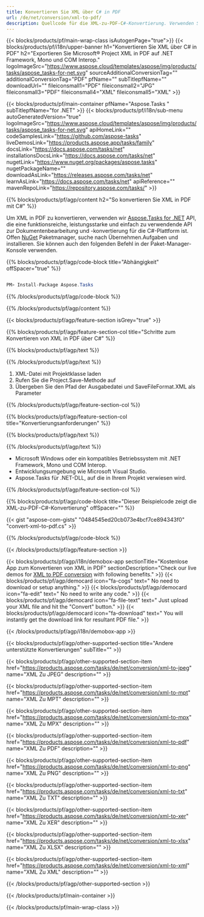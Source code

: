 ```yaml
---
title: Konvertieren Sie XML über C# in PDF 
url: /de/net/conversion/xml-to-pdf/ 
description: Quellcode für die XML-zu-PDF-C#-Konvertierung. Verwenden Sie den API-Beispielcode für die Batch-Konvertierung von XML-Dateien in PDF innerhalb von VB.NET Asp.NET oder einer beliebigen .NET-basierten Anwendung.
---
```


{{< blocks/products/pf/main-wrap-class isAutogenPage="true">}}
{{< blocks/products/pf/i18n/upper-banner h1="Konvertieren Sie XML über C# in PDF" h2="Exportieren Sie Microsoft® Project XML in PDF auf .NET Framework, Mono und COM Interop." logoImageSrc="https://www.aspose.cloud/templates/aspose/img/products/tasks/aspose_tasks-for-net.svg" sourceAdditionalConversionTag="" additionalConversionTag="PDF" pfName="" subTitlepfName="" downloadUrl="" fileiconsmall1="PDF" fileiconsmall2="JPG" fileiconsmall3="PDF" fileiconsmall4="XML" fileiconsmall5="XML" >}}

{{< blocks/products/pf/main-container pfName="Aspose.Tasks " subTitlepfName="for .NET" >}}
{{< blocks/products/pf/i18n/sub-menu autoGeneratedVersion="true" logoImageSrc="https://www.aspose.cloud/templates/aspose/img/products/tasks/aspose_tasks-for-net.svg" apiHomeLink="" codeSamplesLink="https://github.com/aspose-tasks" liveDemosLink="https://products.aspose.app/tasks/family" docsLink="https://docs.aspose.com/tasks/net" installationsDocsLink="https://docs.aspose.com/tasks/net" nugetLink="https://www.nuget.org/packages/aspose.tasks" nugetPackageName="" downloadAsLink="https://releases.aspose.com/tasks/net" learnAsLink="https://docs.aspose.com/tasks/net" apiReference="" mavenRepoLink="https://repository.aspose.com/tasks/" >}}

{{% blocks/products/pf/agp/content h2="So konvertieren Sie XML in PDF mit C#" %}}

Um XML in PDF zu konvertieren, verwenden wir
 [Aspose.Tasks for .NET](https://products.aspose.com/tasks/net)
 API, die eine funktionsreiche, leistungsstarke und einfach zu verwendende API zur Dokumentenbearbeitung und -konvertierung für die C#-Plattform ist. Offen
 [NuGet](https://www.nuget.org/packages/aspose.tasks)
 Paketmanager, suche nach
 Übernehmen.Aufgaben
 und installieren. Sie können auch den folgenden Befehl in der Paket-Manager-Konsole verwenden.

{{% blocks/products/pf/agp/code-block title="Abhängigkeit" offSpacer="true" %}}

```cs

PM> Install-Package Aspose.Tasks

```

{{% /blocks/products/pf/agp/code-block %}}

{{% /blocks/products/pf/agp/content %}}

{{< blocks/products/pf/agp/feature-section isGrey="true" >}}

{{% blocks/products/pf/agp/feature-section-col title="Schritte zum Konvertieren von XML in PDF über C#" %}}

{{% blocks/products/pf/agp/text %}}

{{% /blocks/products/pf/agp/text %}}

1. XML-Datei mit Projektklasse laden
1. Rufen Sie die Project.Save-Methode auf
1. Übergeben Sie den Pfad der Ausgabedatei und SaveFileFormat.XML als Parameter

{{% /blocks/products/pf/agp/feature-section-col %}}

{{% blocks/products/pf/agp/feature-section-col title="Konvertierungsanforderungen" %}}

{{% blocks/products/pf/agp/text %}}

{{% /blocks/products/pf/agp/text %}}

- Microsoft Windows oder ein kompatibles Betriebssystem mit .NET Framework, Mono und COM Interop.
- Entwicklungsumgebung wie Microsoft Visual Studio.
- Aspose.Tasks für .NET-DLL, auf die in Ihrem Projekt verwiesen wird.

{{% /blocks/products/pf/agp/feature-section-col %}}

{{% blocks/products/pf/agp/code-block title="Dieser Beispielcode zeigt die XML-zu-PDF-C#-Konvertierung" offSpacer="" %}}

{{< gist "aspose-com-gists" "0484545ed20cb073e4bcf7ce894343f0" "convert-xml-to-pdf.cs" >}}

{{% /blocks/products/pf/agp/code-block %}}

{{< /blocks/products/pf/agp/feature-section >}}

<!-- aboutfile Starts -->

{{< blocks/products/pf/agp/i18n/demobox-app sectionTitle="Kostenlose App zum Konvertieren von XML in PDF" sectionDescription="Check our live demos for [XML to PDF conversion](https://products.aspose.app/tasks/conversion/xml-to-pdf) with following benefits." >}}
        {{< blocks/products/pf/agp/democard icon="fa-cogs" text=" No need to download or setup anything." >}}
        {{< blocks/products/pf/agp/democard icon="fa-edit" text=" No need to write any code." >}}
        {{< blocks/products/pf/agp/democard icon="fa-file-text" text=" Just upload your XML file and hit the \"Convert\" button." >}}
        {{< blocks/products/pf/agp/democard icon="fa-download" text=" You will instantly get the download link for resultant PDF file." >}}

{{< /blocks/products/pf/agp/i18n/demobox-app >}}

<!-- aboutfile Ends -->

{{< blocks/products/pf/agp/other-supported-section title="Andere unterstützte Konvertierungen" subTitle="" >}}

{{< blocks/products/pf/agp/other-supported-section-item href="https://products.aspose.com/tasks/de/net/conversion/xml-to-jpeg" name="XML Zu JPEG" description="" >}}

{{< blocks/products/pf/agp/other-supported-section-item href="https://products.aspose.com/tasks/de/net/conversion/xml-to-mpt" name="XML Zu MPT" description="" >}}

{{< blocks/products/pf/agp/other-supported-section-item href="https://products.aspose.com/tasks/de/net/conversion/xml-to-mpx" name="XML Zu MPX" description="" >}}

{{< blocks/products/pf/agp/other-supported-section-item href="https://products.aspose.com/tasks/de/net/conversion/xml-to-pdf" name="XML Zu PDF" description="" >}}

{{< blocks/products/pf/agp/other-supported-section-item href="https://products.aspose.com/tasks/de/net/conversion/xml-to-png" name="XML Zu PNG" description="" >}}

{{< blocks/products/pf/agp/other-supported-section-item href="https://products.aspose.com/tasks/de/net/conversion/xml-to-txt" name="XML Zu TXT" description="" >}}

{{< blocks/products/pf/agp/other-supported-section-item href="https://products.aspose.com/tasks/de/net/conversion/xml-to-xer" name="XML Zu XER" description="" >}}

{{< blocks/products/pf/agp/other-supported-section-item href="https://products.aspose.com/tasks/de/net/conversion/xml-to-xlsx" name="XML Zu XLSX" description="" >}}

{{< blocks/products/pf/agp/other-supported-section-item href="https://products.aspose.com/tasks/de/net/conversion/xml-to-xml" name="XML Zu XML" description="" >}}



{{< /blocks/products/pf/agp/other-supported-section >}}

{{< /blocks/products/pf/main-container >}}
    
{{< /blocks/products/pf/main-wrap-class >}}